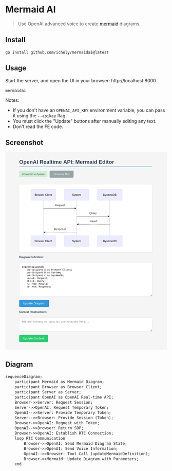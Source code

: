 # Mermaid AI

> Use OpenAI advanced voice to create [mermaid](https://mermaid.live) diagrams.

## Install

```
go install github.com/icholy/mermaidai@latest
```

## Usage

Start the server, and open the UI in your browser: http://localhost:8000

```
mermaidai
```

Notes:

* If you don't have an `OPENAI_API_KEY` environment variable, you can pass it using the `--apikey` flag.
* You must click the "Update" buttons after manually editing any text.
* Don't read the FE code.

## Screenshot

![](./images/screenshot.png)

## Diagram

``` mermaid
sequenceDiagram;
    participant Mermaid as Mermaid Diagram;
    participant Browser as Browser Client;
    participant Server as Server;
    participant OpenAI as OpenAI Real-time API;
    Browser->>Server: Request Session;
    Server->>OpenAI: Request Temporary Token;
    OpenAI-->>Server: Provide Temporary Token;
    Server-->>Browser: Provide Session (Token);
    Browser->>OpenAI: Request with Token;
    OpenAI-->>Browser: Return SDP;
    Browser->>OpenAI: Establish RTC Connection;
    loop RTC Communication
        Browser->>OpenAI: Send Mermaid Diagram State;
        Browser->>OpenAI: Send Voice Information;
        OpenAI-->>Browser: Tool Call (updateMermaidDefinition);
        Browser->>Mermaid: Update Diagram with Parameters;
    end
```
